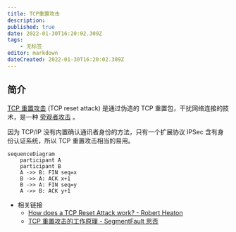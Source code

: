 ```yaml
---
title: TCP重置攻击
description:
published: true
date: 2022-01-30T16:20:02.309Z
tags:
    - 无标签
editor: markdown
dateCreated: 2022-01-30T16:20:02.309Z
---
```


## 简介

[TCP 重置攻击](https://zh.wikipedia.org/wiki/TCP重置攻击) (TCP reset attack) 是通过伪造的 TCP 重置包，干扰网络连接的技术，是一种 [旁观者攻击](https://zh.wikipedia.org/wiki/旁观者攻击) 。

因为 TCP/IP 没有内置确认通讯者身份的方法，只有一个扩展协议 IPSec 含有身份认证系统，所以 TCP 重置攻击相当的易用。

```Mermaid
sequenceDiagram
    participant A
    participant B
    A ->> B: FIN seq=x
    B ->> A: ACK x+1
    B ->> A: FIN seq=y
    A ->> B: ACK y+1
```

+ 相关链接
    + [How does a TCP Reset Attack work? - Robert Heaton](https://robertheaton.com/2020/04/27/how-does-a-tcp-reset-attack-work/)
    + [TCP 重置攻击的工作原理 - SegmentFault 思否](https://web.archive.org/web/20220130104858/https://segmentfault.com/a/1190000022954874)
